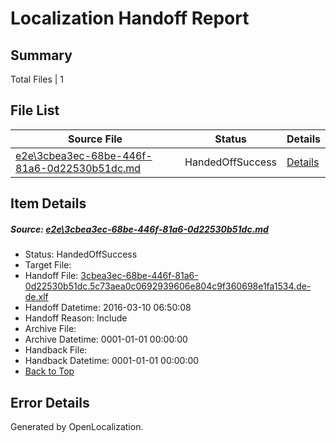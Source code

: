 # <a name='report-top'></a> Localization Handoff Report

## Summary
 Total Files | 1

## File List
 Source File | Status | Details 
 ----------- | ------ | ------- 
 [e2e\3cbea3ec-68be-446f-81a6-0d22530b51dc.md](https://github.com/OpenLocalizationTest/oltest/blob/8f11292faee4107f93b0367f08ef2743c48414c2/e2e/3cbea3ec-68be-446f-81a6-0d22530b51dc.md) | HandedOffSuccess | [Details](#47fe335fb2302ac2104a0004ebf5a98b96bb035c1)

## Item Details
##### <a name='47fe335fb2302ac2104a0004ebf5a98b96bb035c1'></a> Source: [e2e\3cbea3ec-68be-446f-81a6-0d22530b51dc.md](https://github.com/OpenLocalizationTest/oltest/blob/8f11292faee4107f93b0367f08ef2743c48414c2/e2e/3cbea3ec-68be-446f-81a6-0d22530b51dc.md)
* Status: HandedOffSuccess
* Target File: 
* Handoff File: [3cbea3ec-68be-446f-81a6-0d22530b51dc.5c73aea0c0692939606e804c9f360698e1fa1534.de-de.xlf](https://github.com/OpenLocalizationTestOrg/olhandoff/blob/1964cb154a3979de86ac9773e84b29c9df5f22ee/ol-handoff/OpenLocalizationTestOrg/oltest.de-de/xinjiang/ht/3cbea3ec-68be-446f-81a6-0d22530b51dc.5c73aea0c0692939606e804c9f360698e1fa1534.de-de.xlf)
* Handoff Datetime: 2016-03-10 06:50:08
* Handoff Reason: Include
* Archive File: 
* Archive Datetime: 0001-01-01 00:00:00
* Handback File: 
* Handback Datetime: 0001-01-01 00:00:00
* [Back to Top](#report-top)


## Error Details

Generated by OpenLocalization.
